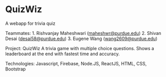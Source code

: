 # QuizWiz
A webapp for trivia quiz

Teammates:
	1. Rishvanjay Maheshwari (maheshwr@purdue.edu)
	2. Shivan Desai (desai58@purdue.edu)
	3. Eugene Wang (wang2609@purdue.edu)

Project: QuizWiz
	A trivia game with multiple choice questions. Shows a leaderboard at the end with fastest time and accuracy.
	
Technologies:
Javascript, Firebase, Node.JS, ReactJS, HTML, CSS, Bootstrap